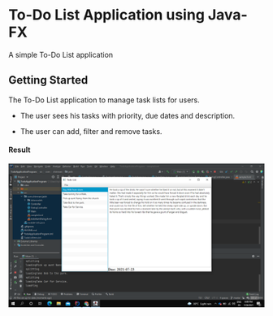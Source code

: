 # **To-Do List Application using Java-FX**
A simple To-Do List application

## Getting Started

The To-Do List application to manage task lists for users.

* The user sees his tasks with priority, due dates and description.

* The user can add, filter and remove tasks.

#### Result

![UI](src/com/chimnani/jaish/images/img.png)